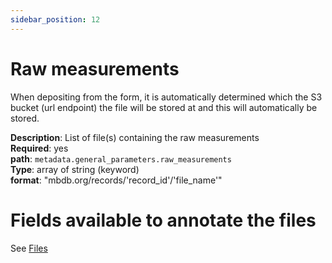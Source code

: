 ```yaml
---
sidebar_position: 12
---
```

# Raw measurements 

When depositing from the form, it is automatically determined
which the S3 bucket (url endpoint) the file will be stored at 
and this will automatically be stored. 

**Description**: List of file(s) containing the raw measurements <br/> 
**Required**: yes <br/>
**path**: `metadata.general_parameters.raw_measurements` <br/>
**Type**: array of string (keyword) <br/>
**format**: "mbdb.org/records/'record_id'/'file_name'"

# Fields available to annotate the files

See [Files](../reusable_elements/files.md) 